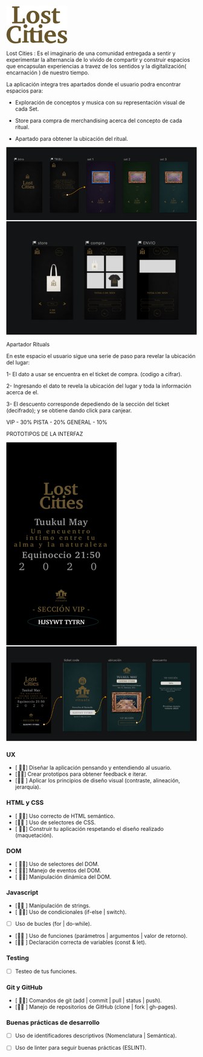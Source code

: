 


<img src="img2/LClogo.png">


Lost Cities : Es el imaginario de una comunidad entregada a sentir y experimentar la alternancia de lo vívido  de compartir y construir espacios que encapsulan experiencias a travez de los sentidos y la digitalización( encarnación ) de nuestro tiempo. 

La aplicación integra tres apartados donde el usuario podra encontrar espacios para:

- Exploración de conceptos y musica con su representación visual de cada Set.


- Store para compra de merchandising acerca del concepto de cada ritual.


- Apartado para obtener la ubicación del ritual. 

<img src="img2/set.png">

<img src="img2/shop.png">



Apartador Rituals 

 En este espacio el usuario sigue una serie de paso para revelar la ubicación del lugar:
 
 1- El dato a usar se encuentra en el ticket de compra. (codigo a cifrar).
 
 2- Ingresando el dato te revela la ubicación del lugar y toda la información acerca de el. 
 
 3- El descuento corresponde depediendo de la sección del ticket (decifrado); y se obtiene dando click para canjear. 
 
VIP - 30%
PISTA - 20%
GENERAL - 10%

PROTOTIPOS DE LA INTERFAZ 



<img src="img2/ticket.png">


<img src="img2/prototype.png">




### UX

- [ &#128076;&#127999;] Diseñar la aplicación pensando y entendiendo al usuario.
- [&#128076;&#127999;] Crear prototipos para obtener feedback e iterar.
- [&#128076;&#127999; ] Aplicar los principios de diseño visual (contraste, alineación, jerarquía).

### HTML y CSS

- [ &#128076;&#127999;] Uso correcto de HTML semántico.
- [&#128076;&#127999; ] Uso de selectores de CSS.
- [ &#128076;&#127999;] Construir tu aplicación respetando el diseño realizado (maquetación).

### DOM

- [ &#128076;&#127999;] Uso de selectores del DOM.
- [ &#128076;&#127999;] Manejo de eventos del DOM.
- [ &#128076;&#127999;] Manipulación dinámica del DOM.

### Javascript

- [&#128076;&#127999; ] Manipulación de strings.
- [  &#128076;&#127999;] Uso de condicionales (if-else | switch).
- [ ] Uso de bucles (for | do-while).    
- [&#128076;&#127999; ] Uso de funciones (parámetros | argumentos | valor de retorno).
- [&#128076;&#127999; ] Declaración correcta de variables (const & let).

### Testing
- [ ] Testeo de tus funciones.

### Git y GitHub
- [ &#128076;&#127999;] Comandos de git (add | commit | pull | status | push).
- [&#128076;&#127999; ] Manejo de repositorios de GitHub (clone | fork | gh-pages).

### Buenas prácticas de desarrollo
- [ ] Uso de identificadores descriptivos (Nomenclatura | Semántica).
- [ ] Uso de linter para seguir buenas prácticas (ESLINT).


#
